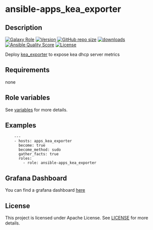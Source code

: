 # ansible-apps_kea_exporter

## Description

[![Galaxy Role](https://img.shields.io/badge/galaxy-apps_kea_exporter-purple?style=flat)](https://galaxy.ansible.com/lotusnoir/apps_kea_exporter)
[![Version](https://img.shields.io/github/release/lotusnoir/ansible-apps_kea_exporter.svg)](https://github.com/lotusnoir/ansible-apps_kea_exporter/releases/latest)
[![GitHub repo size](https://img.shields.io/github/repo-size/lotusnoir/ansible-apps_kea_exporter?color=orange&style=flat)](https://galaxy.ansible.com/lotusnoir/apps_kea_exporter)
[![downloads](https://img.shields.io/ansible/role/d/52261)](https://galaxy.ansible.com/lotusnoir/apps_kea_exporter)
[![Ansible Quality Score](https://img.shields.io/ansible/quality/52261)](https://galaxy.ansible.com/lotusnoir/apps_kea_exporter)
[![License](https://img.shields.io/badge/license-Apache--2.0-brightgreen?style=flat)](https://opensource.org/licenses/Apache-2.0)

Deploy [kea_exporter]() to expose kea dhcp server metrics

## Requirements

none

## Role variables

See [variables](/defaults/main.yml) for more details.

## Examples

        ---
        - hosts: apps_kea_exporter
          become: true
          become_method: sudo
          gather_facts: true
          roles:
            - role: ansible-apps_kea_exporter

## Grafana Dashboard

You can find a grafana dashboard [here](https://grafana.com/grafana/dashboards/13925)

## License

This project is licensed under Apache License. See [LICENSE](/LICENSE) for more details.


